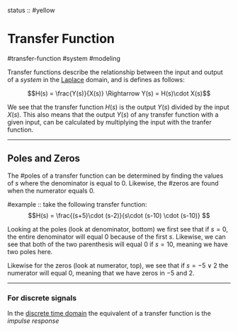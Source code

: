 status :: #yellow

# Transfer Function

\#transfer-function #system #modeling

Transfer functions describe the relationship between the input and output of a *system* in the [Laplace](../04%20Calculation%20Techniques/Laplace.md) domain, and is defines as follows:

$$H(s) = \frac{Y(s)}{X(s)} \Rightarrow Y(s) = H(s)\cdot X(s)$$

We see that the transfer function $H(s)$ is the output $Y(s)$ divided by the input $X(s)$. This also means that the output $Y(s)$ of any transfer function with a given input, can be calculated by multiplying the input with the tranfer function.

---

## Poles and Zeros

The #poles of a transfer function can be determined by finding the values of $s$ where the denominator is equal to $0$. Likewise, the #zeros are found when the numerator equals $0$.

\#example :: take the following transfer function:
$$H(s) = \frac{(s+5)\cdot (s-2)}{s\cdot (s-10) \cdot (s-10)} $$

Looking at the poles (look at denominator, bottom) we first see that if $s = 0$, the entire denominator will equal $0$ because of the first $s$. Likewise, we can see that both of the two parenthesis will equal $0$ if $s = 10$, meaning we have two poles here. 

Likewise for the zeros (look at numerator, top), we see that if $s = -5 \vee 2$ the numerator will equal $0$, meaning that we have zeros in $-5$ and $2$.

---

### For discrete signals

In the [discrete time domain](../05%20Signal%20Processing/discrete%20time%20domain.md) the equivalent of a transfer function is the *impulse response* 

